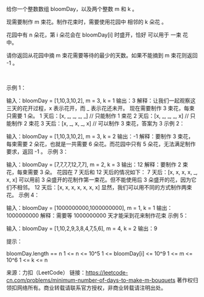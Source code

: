 给你一个整数数组 bloomDay，以及两个整数 m 和 k 。

现需要制作 m 束花。制作花束时，需要使用花园中 相邻的 k 朵花 。

花园中有 n 朵花，第 i 朵花会在 bloomDay[i] 时盛开，恰好 可以用于 一束 花中。

请你返回从花园中摘 m 束花需要等待的最少的天数。如果不能摘到 m 束花则返回 -1 。

 

示例 1：

输入：bloomDay = [1,10,3,10,2], m = 3, k = 1
输出：3
解释：让我们一起观察这三天的花开过程，x 表示花开，而 _ 表示花还未开。
现在需要制作 3 束花，每束只需要 1 朵。
1 天后：[x, _, _, _, _]   // 只能制作 1 束花
2 天后：[x, _, _, _, x]   // 只能制作 2 束花
3 天后：[x, _, x, _, x]   // 可以制作 3 束花，答案为 3
示例 2：

输入：bloomDay = [1,10,3,10,2], m = 3, k = 2
输出：-1
解释：要制作 3 束花，每束需要 2 朵花，也就是一共需要 6 朵花。而花园中只有 5 朵花，无法满足制作要求，返回 -1 。
示例 3：

输入：bloomDay = [7,7,7,7,12,7,7], m = 2, k = 3
输出：12
解释：要制作 2 束花，每束需要 3 朵。
花园在 7 天后和 12 天后的情况如下：
7 天后：[x, x, x, x, _, x, x]
可以用前 3 朵盛开的花制作第一束花。但不能使用后 3 朵盛开的花，因为它们不相邻。
12 天后：[x, x, x, x, x, x, x]
显然，我们可以用不同的方式制作两束花。
示例 4：

输入：bloomDay = [1000000000,1000000000], m = 1, k = 1
输出：1000000000
解释：需要等 1000000000 天才能采到花来制作花束
示例 5：

输入：bloomDay = [1,10,2,9,3,8,4,7,5,6], m = 4, k = 2
输出：9
 

提示：

bloomDay.length == n
1 <= n <= 10^5
1 <= bloomDay[i] <= 10^9
1 <= m <= 10^6
1 <= k <= n

来源：力扣（LeetCode）
链接：https://leetcode-cn.com/problems/minimum-number-of-days-to-make-m-bouquets
著作权归领扣网络所有。商业转载请联系官方授权，非商业转载请注明出处。
